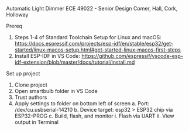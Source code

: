 Automatic Light Dimmer
ECE 49022 - Senior Design
Comer, Hall, Cork, Holloway

Prereq
1. Steps 1-4 of Standard Toolchain Setup for Linux and macOS: https://docs.espressif.com/projects/esp-idf/en/stable/esp32/get-started/linux-macos-setup.html#get-started-linux-macos-first-steps
2. Install ESP-IDF in VS Code: https://github.com/espressif/vscode-esp-idf-extension/blob/master/docs/tutorial/install.md

Set up project
1. Clone project
2. Open smartbulb folder in VS Code
3. Trust authors
4. Apply settings to folder on bottom left of screen
a. Port: /dev/cu.usbserial-14210
b. Device target: esp32 > ESP32 chip via ESP32-PROG
c. Build, flash, and monitor
i. Flash via UART
ii. View output in Terminal